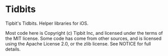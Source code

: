 Tidbits
=======

Tipbit's Tidbits.  Helper libraries for iOS.


Most code here is Copyright (c) Tipbit Inc, and licensed under the terms of
the MIT license.  Some code has come from other sources, and is
licensed using the Apache License 2.0, or the zlib license.  See NOTICE for
full details.
